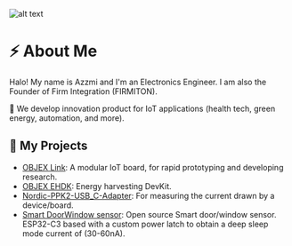 ![alt text](![IMG_4270](https://github.com/ariefazzmi/ariefazzmi/assets/75991391/75a41acf-7a85-4b6d-aeb7-b3a09f413377))

# ⚡ About Me
Halo! My name is Azzmi and I'm an Electronics Engineer.
I am also the Founder of Firm Integration (FIRMITON).

🔸 We develop innovation product for IoT applications (health tech, green energy, automation, and more).

## 🧪 My Projects

- [OBJEX Link](https://github.com/salvatoreraccardi/OBJEX_LINK): A modular IoT board, for rapid prototyping and developing research. 
- [OBJEX EHDK](https://github.com/salvatoreraccardi/Energy-Harvesting-DevKit): Energy harvesting DevKit. 
- [Nordic-PPK2-USB_C-Adapter](https://github.com/salvatoreraccardi/Nordic-PPK2-USB_C-Adapter): For measuring the current drawn by a device/board.
- [Smart DoorWindow sensor](https://github.com/salvatoreraccardi/Smart-DoorWindow-sensor): Open source Smart door/window sensor. ESP32-C3 based with a custom power latch to obtain a deep sleep mode current of (30-60nA).
